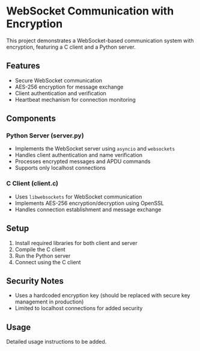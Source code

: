 # WebSocket Communication with Encryption

This project demonstrates a WebSocket-based communication system with encryption, featuring a C client and a Python server.

## Features

- Secure WebSocket communication
- AES-256 encryption for message exchange
- Client authentication and verification
- Heartbeat mechanism for connection monitoring

## Components

### Python Server (server.py)

- Implements the WebSocket server using `asyncio` and `websockets`
- Handles client authentication and name verification
- Processes encrypted messages and APDU commands
- Supports only localhost connections

### C Client (client.c)

- Uses `libwebsockets` for WebSocket communication
- Implements AES-256 encryption/decryption using OpenSSL
- Handles connection establishment and message exchange

## Setup

1. Install required libraries for both client and server
2. Compile the C client
3. Run the Python server
4. Connect using the C client

## Security Notes

- Uses a hardcoded encryption key (should be replaced with secure key management in production)
- Limited to localhost connections for added security

## Usage

Detailed usage instructions to be added.
